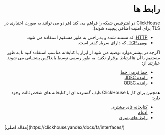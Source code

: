 <a name="interfaces"></a>

<div dir="rtl" markdown="1">

# رابط ها

ClickHouse دو اینترفیس شبکه را فراهم می کند (هر دو می توانند به صورت اختیاری در TLS برای امنیت اضافی پیچیده شوند):

* [HTTP](http.md), که مستند شده و به راحتی به طور مستقیم استفاده می شود.
* [بومی TCP](tcp.md), که دارای سربار کمتر است.

اگرچه در بیشتر موارد توصیه می شود از ابزار یا کتابخانه مناسب استفاده کنید تا به طور مستقیم با آن ها ارتباط برقرار نکنید. به طور رسمی توسط یانداکس پشتیبانی می شوند عبارتند از:
* [خط فرمان خط](cli.md)
* [راننده JDBC](jdbc.md)
* [راننده ODBC](odbc.md)

همچنین برای کار با ClickHouse طیف گسترده ای از کتابخانه های شخص ثالث وجود دارد:
* [کتابخانه های مشتری](third-party/client_libraries.md)
* [ادغام](third-party/integrations.md)
* [رابط های بصری](third-party/gui.md)

</div>
[مقاله اصلی](https://clickhouse.yandex/docs/fa/interfaces/) <!--hide-->

